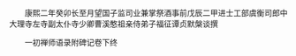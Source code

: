 <!-- { "loadSidebar": true } -->
　　康熙二年癸卯长至月望国子监司业兼掌祭酒事前戊辰二甲进士工部虞衡司郎中大理寺左寺副太仆寺少卿曹溪憨祖亲侍弟子福征谭贞默槃谈撰

　　一初禅师语录附碑记卷下终
